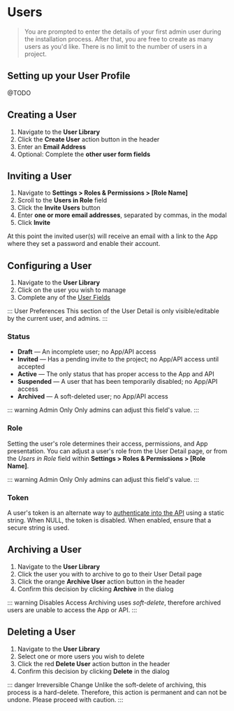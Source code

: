 # Users

> You are prompted to enter the details of your first admin user during the installation process. After that, you are
> free to create as many users as you'd like. There is no limit to the number of users in a project.

## Setting up your User Profile

@TODO

## Creating a User

1. Navigate to the **User Library**
2. Click the **Create User** action button in the header
3. Enter an **Email Address**
4. Optional: Complete the **other user form fields**

## Inviting a User

1. Navigate to **Settings > Roles & Permissions > [Role Name]**
2. Scroll to the **Users in Role** field
3. Click the **Invite Users** button
4. Enter **one or more email addresses**, separated by commas, in the modal
5. Click **Invite**

At this point the invited user(s) will receive an email with a link to the App where they set a password and enable
their account.

## Configuring a User

1. Navigate to the **User Library**
2. Click on the user you wish to manage
3. Complete any of the [User Fields](/concepts/app-overview.md#user-detail)

<!-- prettier-ignore-start -->
::: User Preferences
This section of the User Detail is only visible/editable by the current user,
and admins.
:::
<!-- prettier-ignore-end -->

### Status

- **Draft** — An incomplete user; no App/API access
- **Invited** — Has a pending invite to the project; no App/API access until accepted
- **Active** — The only status that has proper access to the App and API
- **Suspended** — A user that has been temporarily disabled; no App/API access
- **Archived** — A soft-deleted user; no App/API access

<!-- prettier-ignore-start -->
::: warning Admin Only
Only admins can adjust this field's value.
:::
<!-- prettier-ignore-end -->

### Role

Setting the user's role determines their access, permissions, and App presentation. You can adjust a user's role from
the User Detail page, or from the _Users in Role_ field within **Settings > Roles & Permissions > [Role Name]**.

<!-- prettier-ignore-start -->
::: warning Admin Only
Only admins can adjust this field's value.
:::
<!-- prettier-ignore-end -->

### Token

A user's token is an alternate way to [authenticate into the API](/reference/api/authentication) using a static string.
When NULL, the token is disabled. When enabled, ensure that a secure string is used.

## Archiving a User

1. Navigate to the **User Library**
2. Click the user you with to archive to go to their User Detail page
3. Click the orange **Archive User** action button in the header
4. Confirm this decision by clicking **Archive** in the dialog

<!-- prettier-ignore-start -->
::: warning Disables Access
Archiving uses _soft-delete_, therefore archived users are unable to
access the App or API.
:::
<!-- prettier-ignore-end -->

## Deleting a User

1. Navigate to the **User Library**
2. Select one or more users you wish to delete
3. Click the red **Delete User** action button in the header
4. Confirm this decision by clicking **Delete** in the dialog

<!-- prettier-ignore-start -->
::: danger Irreversible Change
Unlike the soft-delete of archiving, this process is a hard-delete.
Therefore, this action is permanent and can not be undone. Please proceed with caution.
:::
<!-- prettier-ignore-end -->
